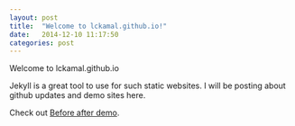 ```yaml
---
layout: post
title:  "Welcome to lckamal.github.io!"
date:   2014-12-10 11:17:50
categories: post
---
```

Welcome to lckamal.github.io

Jekyll is a great tool to use for such static websites. I will be posting about github updates and demo sites here.

Check out [Before after demo][beforeafter].

[beforeafter]:      http://lckamal.github.io/before-after

